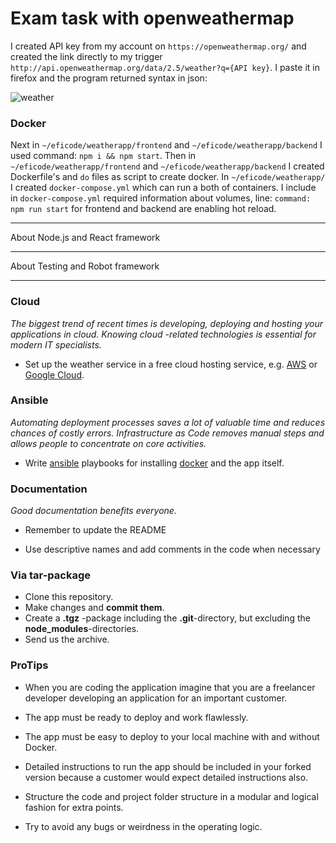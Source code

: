 # Exam task with openweathermap

I created API key from my account on `https://openweathermap.org/` and created the link directly to my trigger `http://api.openweathermap.org/data/2.5/weather?q={API key}`. I paste it in firefox and the program returned syntax in json:

![weather](https://github.com/DanyAAD90/eficode/assets/117837948/7a9dbe32-2d23-4b1b-b43c-2505270fc875)

### Docker

Next in `~/eficode/weatherapp/frontend` and `~/eficode/weatherapp/backend` I used command: `npm i && npm start`. 
Then in `~/eficode/weatherapp/frontend` and `~/eficode/weatherapp/backend` I created Dockerfile's and `do` files as script to create docker. 
In `~/eficode/weatherapp/` I created `docker-compose.yml` which can run a both of containers. I include in `docker-compose.yml` required information about volumes, line: `command: npm run start` for frontend and backend are enabling hot reload.

-----
About Node.js and React framework

-----
About Testing and Robot framework

-----

### Cloud

*The biggest trend of recent times is developing, deploying and hosting your applications in cloud. Knowing cloud -related technologies is essential for modern IT specialists.*

* Set up the weather service in a free cloud hosting service, e.g. [AWS](https://aws.amazon.com/free/) or [Google Cloud](https://cloud.google.com/free/).

### Ansible

*Automating deployment processes saves a lot of valuable time and reduces chances of costly errors. Infrastructure as Code removes manual steps and allows people to concentrate on core activities.*

* Write [ansible](http://docs.ansible.com/ansible/intro.html) playbooks for installing [docker](https://www.docker.com/) and the app itself.

### Documentation

*Good documentation benefits everyone.*

* Remember to update the README

* Use descriptive names and add comments in the code when necessary

### Via tar-package

* Clone this repository.
* Make changes and **commit them**.
* Create a **.tgz** -package including the **.git**-directory, but excluding the **node_modules**-directories.
* Send us the archive.

### ProTips

* When you are coding the application imagine that you are a freelancer developer developing an application for an important customer.

* The app must be ready to deploy and work flawlessly.

* The app must be easy to deploy to your local machine with and without Docker. 

* Detailed instructions to run the app should be included in your forked version because a customer would expect detailed instructions also.

* Structure the code and project folder structure in a modular and logical fashion for extra points.

* Try to avoid any bugs or weirdness in the operating logic.
